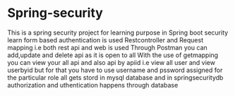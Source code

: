 # Spring-security
This is a spring security project for learning purpose
in Spring boot security learn form based authentication is used 
Restcontroller and Request mapping i.e both rest api and web is used 
Through Postman you can add,update and delete api as it is open to all 
With the use of getmapping you can view your all api and also api by apiid i.e view all user and view userbyid but for that you have to use username and pssword assigned for the particular role all gets stord in mysql database
and in springsecuritydb authorization and uthentication happens through database
